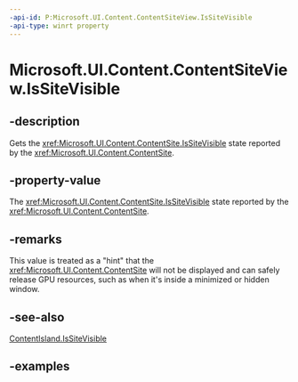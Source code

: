 ```yaml
---
-api-id: P:Microsoft.UI.Content.ContentSiteView.IsSiteVisible
-api-type: winrt property
---
```


# Microsoft.UI.Content.ContentSiteView.IsSiteVisible

<!--
public bool IsSiteVisible { get; }
-->

## -description

Gets the <xref:Microsoft.UI.Content.ContentSite.IsSiteVisible> state reported by the <xref:Microsoft.UI.Content.ContentSite>.

## -property-value

The <xref:Microsoft.UI.Content.ContentSite.IsSiteVisible> state reported by the <xref:Microsoft.UI.Content.ContentSite>.

## -remarks

This value is treated as a "hint" that the <xref:Microsoft.UI.Content.ContentSite> will not be displayed and can safely release GPU resources, such as when it's inside a minimized or hidden window.

## -see-also

[ContentIsland.IsSiteVisible](contentisland_issitevisible.md)

## -examples
